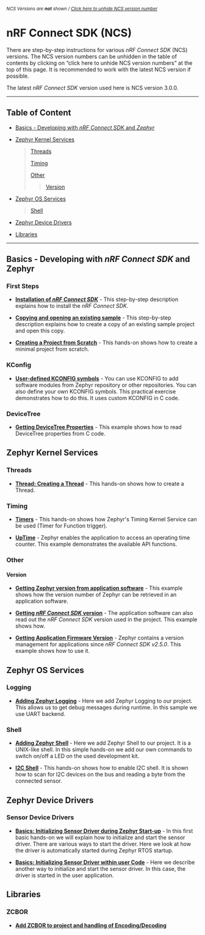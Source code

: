 <sup> _NCS Versions are __not__ shown / [Click here to unhide NCS version number](README_versions.md)_ </sup>


# nRF Connect SDK (NCS)

There are step-by-step instructions for various _nRF Connect SDK_ (NCS) versions. The NCS version numbers can be unhidden in the table of contents by clicking on “click here to unhide NCS version numbers” at the top of this page. It is recommended to work with the latest NCS version if possible. 

The latest _nRF Connect SDK_ version used here is NCS version 3.0.0.

--------
## Table of Content

- [Basics - Developing with _nRF Connect SDK_ and _Zephyr_](#developing-with-zephyr)

- [Zephyr Kernel Services](#zephyr-kernel-services)
    > [Threads](#threads)
    >
    > [Timing](#timing)
    >
    > [Other](#other)
    >> [Version](#version)

- [Zephyr OS Services](#zephyr-os-services)
    > [Shell](#shell)
  
- [Zephyr Device Drivers](#zephyr-device-drivers)

- [Libraries](#libraries)

--------

## Basics - Developing with _nRF Connect SDK_ and Zephyr

### First Steps

- [__Installation of _nRF Connect SDK___](NCSv3.0.0/DEV_installation.md) - This step-by-step description explains how to install the _nRF Connect SDK_.

- [__Copying and opening an existing sample__](NCSv3.0.0/DEV_OpenSample.md) - This step-by-step description explains how to create a copy of an existing sample project and open this copy.

- [__Creating a Project from Scratch__](NCSv3.0.0/DEV_ProjectFromScratch.md) - This hands-on shows how to create a minimal project from scratch.

### KConfig

- [__User-defined KCONFIG symbols__](NCSv3.0.0/DEV_kconfig_UserDefined.md) - You can use KCONFIG to add software modules from Zephyr repository or other repositories. You can also define your own KCONFIG symbols. This practical exercise demonstrates how to do this. It uses custom KCONFIG in C code.

### DeviceTree

- [__Getting DeviceTree Properties__](NCSv3.0.0/DEV_DeviceTree.md) - This example shows how to read DeviceTree properties from C code. 


## Zephyr Kernel Services

### Threads

- [__Thread: Creating a Thread__](NCSv3.0.0/ZKS_threads_create.md) - This hands-on shows how to create a Thread.


### Timing

- [__Timers__](NCSv3.0.0/ZKS_timing_timers.md) - This hands-on shows how Zephyr's Timing Kernel Service can be used (Timer for Function trigger).

- [__UpTime__](NCSv3.0.0/ZKS_timing_UpTime.md) - Zephyr enables the application to access an operating time counter. This example demonstrates the available API functions.


### Other

#### Version

- [__Getting Zephyr version from application software__](NCSv3.0.0/ZKS_other_version_zephyr.md) - This example shows how the version number of Zephyr can be retrieved in an application software.

- [__Getting _nRF Connect SDK_ version__](NCSv3.0.0/ZKS_other_version_ncs.md) - The application software can also read out the _nRF Connect SDK_ version used in the project. This example shows how.

- [__Getting Application Firmware Version__](NCSv3.0.0/ZKS_other_version_app.md) - Zephyr contains a version management for applications  since _nRF Connect SDK v2.5.0_. This example shows how to use it.


## Zephyr OS Services

### Logging

- [__Adding Zephyr Logging__](NCSv3.0.0/ZOS_logging_uart.md) - Here we add Zephyr Logging to our project. This allows us to get debug messages during runtime. In this sample we use UART backend.

### Shell

- [__Adding Zephyr Shell__](NCSv3.0.0/ZOS_shell.md) - Here we add Zephyr Shell to our project. It is a UNIX-like shell. In this simple hands-on we add our own commands to switch on/off a LED on the used development kit. 

- [__I2C Shell__](NCSv3.0.0/ZOS_shell_i2c.md) - This hands-on shows how to enable I2C shell. It is shown how to scan for I2C devices on the bus and reading a byte from the connected sensor.


## Zephyr Device Drivers

### Sensor Device Drivers

- [**Basics: Initializing Sensor Driver during Zephyr Start-up**](NCSv3.0.0/ZDD_sensor_basics_initZephyr.md) - In this first basic hands-on we will explain how to initialize and start the sensor driver. There are various ways to start the driver. Here we look at how the driver is automatically started during Zephyr RTOS startup.

- [**Basics: Initializing Sensor Driver within user Code**](NCSv3.0.0/ZDD_sensor_basics_initApp.md) - Here we describe another way to initialize and start the sensor driver. In this case, the driver is started in the user application.


## Libraries

### ZCBOR 

- [__Add ZCBOR to project and handling of Encoding/Decoding__](NCSv3.0.0/LIB_zcbor_HelloWorld.md)
